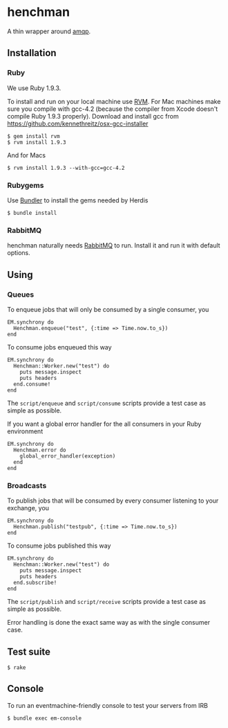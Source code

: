 # henchman

A thin wrapper around [amqp](https://github.com/ruby-amqp/amqp).

## Installation

### Ruby

We use Ruby 1.9.3. 

To install and run on your local machine use [RVM](https://rvm.beginrescueend.com/). 
For Mac machines make sure you compile with gcc-4.2 (because the compiler from Xcode doesn't compile Ruby 1.9.3 properly). 
Download and install gcc from https://github.com/kennethreitz/osx-gcc-installer 

    $ gem install rvm
    $ rvm install 1.9.3

And for Macs

    $ rvm install 1.9.3 --with-gcc=gcc-4.2

### Rubygems

Use [Bundler](http://gembundler.com/) to install the gems needed by Herdis

    $ bundle install

### RabbitMQ

henchman naturally needs [RabbitMQ](http://www.rabbitmq.com/) to run. Install it and run it with default options.

## Using

### Queues

To enqueue jobs that will only be consumed by a single consumer, you 

    EM.synchrony do
      Henchman.enqueue("test", {:time => Time.now.to_s})
    end

To consume jobs enqueued this way

    EM.synchrony do
      Henchman::Worker.new("test") do
        puts message.inspect
        puts headers
      end.consume!
    end

The `script/enqueue` and `script/consume` scripts provide a test case as simple as possible.

If you want a global error handler for the all consumers in your Ruby environment

    EM.synchrony do
      Henchman.error do
        global_error_handler(exception)
      end
    end

### Broadcasts

To publish jobs that will be consumed by every consumer listening to your exchange, you

    EM.synchrony do
      Henchman.publish("testpub", {:time => Time.now.to_s})
    end

To consume jobs published this way

    EM.synchrony do
      Henchman::Worker.new("test") do
        puts message.inspect
        puts headers
      end.subscribe!
    end

The `script/publish` and `script/receive` scripts provide a test case as simple as possible.

Error handling is done the exact same way as with the single consumer case.

## Test suite

    $ rake

## Console

To run an eventmachine-friendly console to test your servers from IRB

    $ bundle exec em-console
